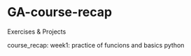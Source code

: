 # GA-course-recap
Exercises &amp; Projects 


course_recap: week1: practice of funcions and basics python
